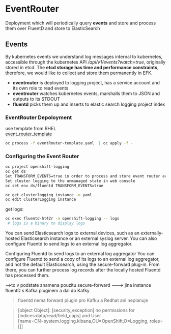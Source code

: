 # EventRouter
Deployment which will periodically query **events** and store and process them over FluentD and store to ElasticSearch
## Events 
By kubernetes events we understand log messages internal to kubernetes, accessible through the kubernetes API */api/v1/events?watch=true*, originally stored in etcd. The **etcd storage has time and performance constraints**, therefore, we would like to collect and store them permanently in EFK.
+ **eventrouter** is deployed to logging project, has a service account and its own role to read events
+ **eventrouter** watches kubernetes events, marshalls them to JSON and outputs to its STDOUT
+ **fluentd** picks them up and inserts to elastic search logging project index
### EventRouter Depoloyment
use template from RHEL  
[event_router_template](yaml/eventrouter/eventRouter-template.yaml)
```sh
oc process -f eventRouter-template.yaml  | oc apply -f -
```
### Configuring the Event Router
```sh
oc project openshift-logging
oc get ds
Set TRANSFORM_EVENTS=true in order to process and store event router events in Elasticsearch.
Set cluster logging to the unmanaged state in web console
oc set env ds/fluentd TRANSFORM_EVENTS=true
```

```sh
oc get clusterlogging instance -o yaml
oc edit ClusterLogging instance
```
get logs:

```sh
oc exec fluentd-ht42r -n openshift-logging -- logs
 # logs is a binary to display logs 
```
You can send Elasticsearch logs to external devices, such as an externally-hosted Elasticsearch instance or an external syslog server. You can also configure Fluentd to send logs to an external log aggregator.

Configuring Fluentd to send logs to an external log aggregator
You can configure Fluentd to send a copy of its logs to an external log aggregator, and not the default Elasticsearch, using the secure-forward plug-in. From there, you can further process log records after the locally hosted Fluentd has processed them.

-->to v podstate znamena pouzitu secure-forward ---> jina instance fluentD s Kafka pluginem a dal do Kafky
> fluentd nema forward plugin pro Kafku a Redhat ani neplanuje

>[object Object]: [security_exception] no permissions for [indices:data/read/field_caps] and User [name=CN=system.logging.kibana,OU=OpenShift,O=Logging, roles=[]]
